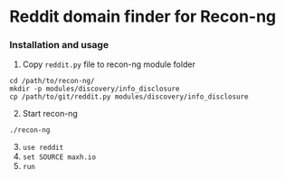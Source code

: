 # Reddit domain finder for Recon-ng

### Installation and usage
1. Copy `reddit.py` file to recon-ng module folder
```
cd /path/to/recon-ng/
mkdir -p modules/discovery/info_disclosure
cp /path/to/git/reddit.py modules/discovery/info_disclosure
```
2. Start recon-ng
```
./recon-ng
```
3. `use reddit`
4. `set SOURCE maxh.io`
5. `run`
